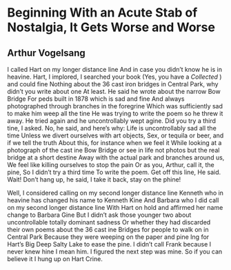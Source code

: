 # Beginning With an Acute Stab of Nostalgia, It Gets Worse and Worse
## Arthur Vogelsang
I called Hart on my longer distance line
And in case you didn’t know he is in heavine.
Hart, I implored, I searched your book
(Yes, you have a _Collected_ ) and could fine
Nothing about the 36 cast iron bridges in
Central Park, why didn’t you write about one
At least. He said he wrote about the narrow Bow Bridge
For peds built in 1878 which is sad and fine
And always photographed through branches in the foregrine
Which was sufficiently sad to make him weep all the tine
He was trying to write the poem so he threw it away.
He tried again and he uncontrollably wept agine.
Did you try a third tine,
I asked. No, he said, and here’s why:
Life is uncontrollably sad all the time
Unless we divert ourselves with art objects,
Sex, or tequila or beer, and if we tell the truth
About this, for instance when we feel it
While looking at a photograph of the cast ine
Bow Bridge or see in life not photos but the real bridge at a short destine
Away with the actual park and branches around us,
We feel like killing ourselves to stop the pain
Or as you, Arthur, call it, the pine,
So I didn’t try a third time
To write the poem. Get off this line,
He said. Wait! Don’t hang up, he said, I take it back, stay on the phine!

Well, I considered calling on my second longer distance line
Kenneth who in heavine has changed his name to Kenneth Kine
And Barbara who I did call on my second longer distance line
With Hart on hold and affirmed her name change to Barbara Gine
But I didn’t ask those younger two about uncontrollable totally dominant
sadness
Or whether they had discarded their own poems about the 36 cast ine
Bridges for people to walk on in Central Park
Because they were weeping on the paper and pine
Ing for Hart’s Big Deep Salty Lake to ease the pine.
I didn’t call Frank because I never knew hine I mean him.
I figured the next step was mine.
So if you can believe it I hung up on Hart Crine.